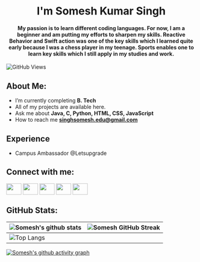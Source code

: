 <h1 align="center">I'm Somesh Kumar Singh</h1>
<h4 align="center">My passion is to learn different coding languages. For now, I am a beginner and am putting my efforts to sharpen my skills. Reactive Behavior and Swift action was one of the key skills which I learned quite early because I was a chess player in my teenage. Sports enables one to learn key skills which I still apply in my studies and work.</h4>

![GitHub Views](https://komarev.com/ghpvc/?username=alwaysomesh&color=green)

## About Me:

- I’m currently completing **B. Tech**
- All of my projects are available here.
- Ask me about **Java, C, Python, HTML, CSS, JavaScript**
- How to reach me **singhsomesh.edu@gmail.com**

## Experience

- Campus Ambassador @Letsupgrade

## Connect with me:
<p align="left">
<a href="https://leetcode.com/u/alwaysomesh/" target="blank"><img align="center" src="https://raw.githubusercontent.com/rahuldkjain/github-profile-readme-generator/master/src/images/icons/Social/leet-code.svg" height="30" width="40" /></a>
<a href="https://www.hackerrank.com/profile/singhsomesh_edu" target="blank"><img align="center" src="https://raw.githubusercontent.com/rahuldkjain/github-profile-readme-generator/master/src/images/icons/Social/hackerrank.svg" height="30" width="40" /></a>
<a href="https://www.linkedin.com/in/alwaysomesh/" target="blank"><img align="center" src="https://raw.githubusercontent.com/rahuldkjain/github-profile-readme-generator/master/src/images/icons/Social/linked-in-alt.svg" height="30" width="40" /></a>
<a href="https://instagram.com/alwaysomesh" target="blank"><img align="center" src="https://raw.githubusercontent.com/rahuldkjain/github-profile-readme-generator/master/src/images/icons/Social/instagram.svg" height="30" width="40" /></a>
<a href="https://twitter.com/alwaysomesh" target="blank"><img align="center" src="https://raw.githubusercontent.com/rahuldkjain/github-profile-readme-generator/master/src/images/icons/Social/twitter.svg" height="30" width="40" /></a>
</p>

## GitHub Stats:
| ![Somesh's github stats](https://github-readme-stats.vercel.app/api?username=alwaysomesh&show_icons=true&theme=radical) | ![Somesh GitHub Streak](https://github-readme-streak-stats.herokuapp.com/?user=alwaysomesh&theme=highcontrast&hide_border=false)                                                                                                           |
| --------------------------------------------------------------------------------------------------------------------------------- | ----------------------------------------------------------------------------------------------------------------------------------------------------------------------------------------------------------------- |
| ![Top Langs](https://github-readme-stats.vercel.app/api/top-langs/?username=alwaysomesh&theme=highcontrast&hide_border=false&include_all_commits=true&count_private=false&layout=compact) |

[![Somesh's github activity graph](https://github-readme-activity-graph.vercel.app/graph?username=piyusss11&theme=chartreuse-dark)](https://github.com/piyusss11/github-readme-activity-graph)
